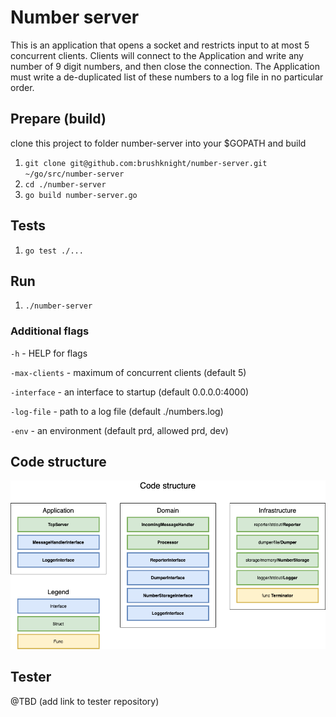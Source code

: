 # Number server

This is an application that opens a socket and restricts input to at most 5 concurrent clients. Clients will connect to the Application and write any number of 9 digit numbers, and then close the connection. The Application must write a de-duplicated list of these numbers to a log file in no particular order.

## Prepare (build)
clone this project to folder number-server into your $GOPATH and build
1. `git clone git@github.com:brushknight/number-server.git ~/go/src/number-server`
2. `cd ./number-server`
3. `go build number-server.go`

## Tests
1. `go test ./...`

## Run
1. `./number-server` 

### Additional flags
`-h` - HELP for flags

`-max-clients` - maximum of concurrent clients (default 5)

`-interface` - an interface to startup (default 0.0.0.0:4000)

`-log-file` - path to a log file (default ./numbers.log)

`-env` - an environment (default prd, allowed prd, dev)

## Code structure

![code_structure](resources/images/code_structure.png)

## Tester
@TBD (add link to tester repository)